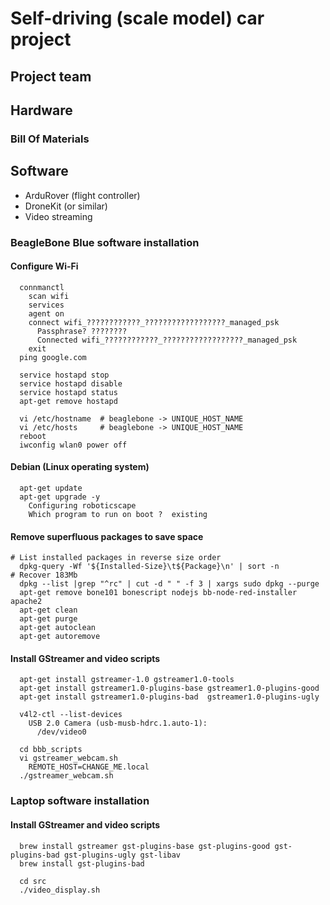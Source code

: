 # Self-driving (scale model) car project

## Project team

## Hardware

### Bill Of Materials

## Software

- ArduRover (flight controller)
- DroneKit (or similar)
- Video streaming

### BeagleBone Blue software installation

#### Configure Wi-Fi

```
  connmanctl
    scan wifi
    services
    agent on
    connect wifi_????????????_??????????????????_managed_psk
      Passphrase? ????????
      Connected wifi_????????????_??????????????????_managed_psk
    exit
  ping google.com
```

```
  service hostapd stop
  service hostapd disable
  service hostapd status
  apt-get remove hostapd 
```

```
  vi /etc/hostname  # beaglebone -> UNIQUE_HOST_NAME
  vi /etc/hosts     # beaglebone -> UNIQUE_HOST_NAME
  reboot
  iwconfig wlan0 power off
```

#### Debian (Linux operating system)
```
  apt-get update
  apt-get upgrade -y
    Configuring roboticscape
    Which program to run on boot ?  existing
```

#### Remove superfluous packages to save space
```
# List installed packages in reverse size order
  dpkg-query -Wf '${Installed-Size}\t${Package}\n' | sort -n
# Recover 183Mb
  dpkg --list |grep "^rc" | cut -d " " -f 3 | xargs sudo dpkg --purge
  apt-get remove bone101 bonescript nodejs bb-node-red-installer apache2
  apt-get clean
  apt-get purge
  apt-get autoclean
  apt-get autoremove
```

#### Install GStreamer and video scripts

```
  apt-get install gstreamer-1.0 gstreamer1.0-tools
  apt-get install gstreamer1.0-plugins-base gstreamer1.0-plugins-good
  apt-get install gstreamer1.0-plugins-bad  gstreamer1.0-plugins-ugly

  v4l2-ctl --list-devices
    USB 2.0 Camera (usb-musb-hdrc.1.auto-1):
      /dev/video0
```

```
  cd bbb_scripts
  vi gstreamer_webcam.sh
    REMOTE_HOST=CHANGE_ME.local
  ./gstreamer_webcam.sh
```

### Laptop software installation

#### Install GStreamer and video scripts

```
  brew install gstreamer gst-plugins-base gst-plugins-good gst-plugins-bad gst-plugins-ugly gst-libav
  brew install gst-plugins-bad
```

```
  cd src
  ./video_display.sh
```
